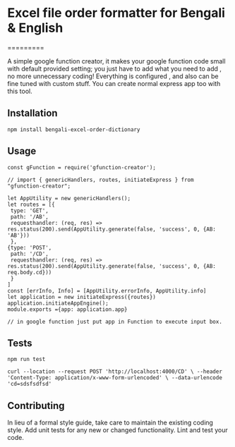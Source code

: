 # Excel file order formatter for Bengali & English

=========

A simple google function creator, it makes your google function code small with default provided setting; you just have to add what you need to add , no more unnecessary coding! Everything is configured , and also can be fine tuned with custom stuff. You can create normal express app too with this tool.

## Installation

  `npm install bengali-excel-order-dictionary`

## Usage

    const gFunction = require('gfunction-creator');

    // import { genericHandlers, routes, initiateExpress } from "gfunction-creator";

    let AppUtility = new genericHandlers();
    let routes = [{
     type: 'GET',
     path: '/AB',
     requesthandler: (req, res) => res.status(200).send(AppUtility.generate(false, 'success', 0, {AB: 'AB'}))
     }, 
    {type: 'POST',
     path: '/CD', 
     requesthandler: (req, res) => res.status(200).send(AppUtility.generate(false, 'success', 0, {AB: req.body.cd}))
     }
    ]
    const [errInfo, Info] = [AppUtility.errorInfo, AppUtility.info]
    let application = new initiateExpress({routes})
    application.initiateAppEngine();
    module.exports ={app: application.app}
    
    // in google function just put app in Function to execute input box.

## Tests

  `npm run test`
  
  `curl --location --request POST 'http://localhost:4000/CD' \
  --header 'Content-Type: application/x-www-form-urlencoded' \
  --data-urlencode 'cd=sdsfsdfsd'`

## Contributing

In lieu of a formal style guide, take care to maintain the existing coding style. Add unit tests for any new or changed functionality. Lint and test your code.
